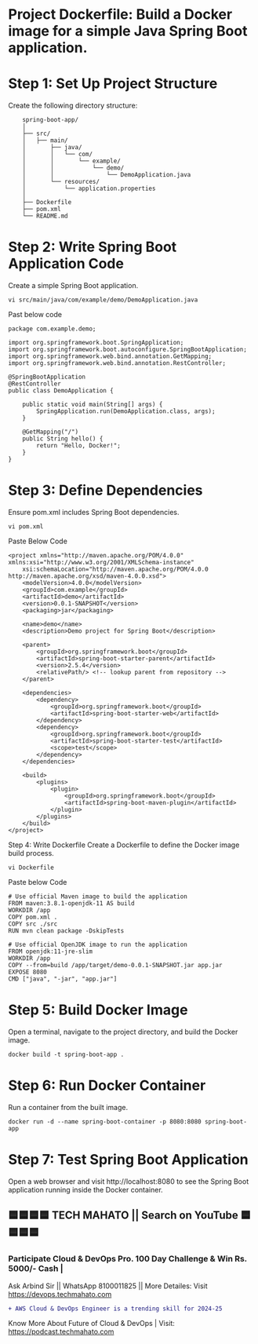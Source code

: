 # Project Dockerfile: Build a Docker image for a simple Java Spring Boot application.

# Step 1: Set Up Project Structure
Create the following directory structure:

        spring-boot-app/
        │
        ├── src/
        │   ├── main/
        │       ├── java/
        │       │   └── com/
        │       │       └── example/
        │       │           └── demo/
        │       │               └── DemoApplication.java
        │       └── resources/
        │           └── application.properties
        │
        ├── Dockerfile
        ├── pom.xml
        └── README.md

# Step 2: Write Spring Boot Application Code
Create a simple Spring Boot application.

    vi src/main/java/com/example/demo/DemoApplication.java

Past below code

    package com.example.demo;

    import org.springframework.boot.SpringApplication;
    import org.springframework.boot.autoconfigure.SpringBootApplication;
    import org.springframework.web.bind.annotation.GetMapping;
    import org.springframework.web.bind.annotation.RestController;

    @SpringBootApplication
    @RestController
    public class DemoApplication {

        public static void main(String[] args) {
            SpringApplication.run(DemoApplication.class, args);
        }

        @GetMapping("/")
        public String hello() {
            return "Hello, Docker!";
        }
    }

# Step 3: Define Dependencies
Ensure pom.xml includes Spring Boot dependencies.

    vi pom.xml

Paste Below Code

    <project xmlns="http://maven.apache.org/POM/4.0.0" xmlns:xsi="http://www.w3.org/2001/XMLSchema-instance"
        xsi:schemaLocation="http://maven.apache.org/POM/4.0.0 http://maven.apache.org/xsd/maven-4.0.0.xsd">
        <modelVersion>4.0.0</modelVersion>
        <groupId>com.example</groupId>
        <artifactId>demo</artifactId>
        <version>0.0.1-SNAPSHOT</version>
        <packaging>jar</packaging>

        <name>demo</name>
        <description>Demo project for Spring Boot</description>

        <parent>
            <groupId>org.springframework.boot</groupId>
            <artifactId>spring-boot-starter-parent</artifactId>
            <version>2.5.4</version>
            <relativePath/> <!-- lookup parent from repository -->
        </parent>

        <dependencies>
            <dependency>
                <groupId>org.springframework.boot</groupId>
                <artifactId>spring-boot-starter-web</artifactId>
            </dependency>
            <dependency>
                <groupId>org.springframework.boot</groupId>
                <artifactId>spring-boot-starter-test</artifactId>
                <scope>test</scope>
            </dependency>
        </dependencies>

        <build>
            <plugins>
                <plugin>
                    <groupId>org.springframework.boot</groupId>
                    <artifactId>spring-boot-maven-plugin</artifactId>
                </plugin>
            </plugins>
        </build>
    </project>

Step 4: Write Dockerfile
Create a Dockerfile to define the Docker image build process.

    vi Dockerfile

Paste below Code

    # Use official Maven image to build the application
    FROM maven:3.8.1-openjdk-11 AS build
    WORKDIR /app
    COPY pom.xml .
    COPY src ./src
    RUN mvn clean package -DskipTests

    # Use official OpenJDK image to run the application
    FROM openjdk:11-jre-slim
    WORKDIR /app
    COPY --from=build /app/target/demo-0.0.1-SNAPSHOT.jar app.jar
    EXPOSE 8080
    CMD ["java", "-jar", "app.jar"]


# Step 5: Build Docker Image
Open a terminal, navigate to the project directory, and build the Docker image.

    docker build -t spring-boot-app .

# Step 6: Run Docker Container
Run a container from the built image.

    docker run -d --name spring-boot-container -p 8080:8080 spring-boot-app

# Step 7: Test Spring Boot Application
Open a web browser and visit http://localhost:8080 to see the Spring Boot application running inside the Docker container.


## 🟦🟦🟦🟦 TECH MAHATO || Search on YouTube 🟦🟦🟦🟦
### Participate Cloud & DevOps Pro. 100 Day Challenge & Win Rs. 5000/- Cash |
Ask Arbind Sir || WhatsApp 8100011825 || More Detailes: Visit https://devops.techmahato.com


```diff
+ AWS Cloud & DevOps Engineer is a trending skill for 2024-25 
```
Know More About Future of Cloud & DevOps | Visit: https://podcast.techmahato.com

